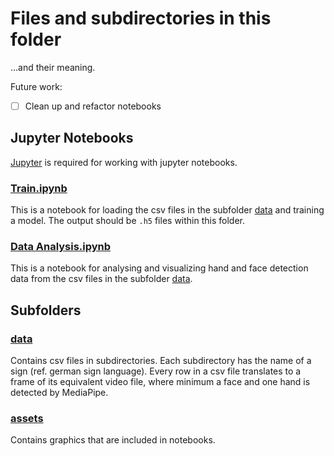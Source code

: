 # Files and subdirectories in this folder

...and their meaning.

Future work:
 - [ ] Clean up and refactor notebooks

## Jupyter Notebooks

[Jupyter](https://jupyter.org/install) is required for working with jupyter notebooks.

### [Train.ipynb](Train.ipynb)

This is a notebook for loading the csv files in the subfolder [data](data) and training a model.
The output should be `.h5` files within this folder.

### [Data Analysis.ipynb](Data%20Analysis.ipynb)

This is a notebook for analysing and visualizing hand and face detection data from the csv files in the subfolder [data](data).

## Subfolders

### [data](data)

Contains csv files in subdirectories. Each subdirectory has the name of a sign (ref. german sign language).
Every row in a csv file translates to a frame of its equivalent video file, where minimum a face and one hand is detected by MediaPipe.

### [assets](assets)

Contains graphics that are included in notebooks.
